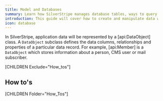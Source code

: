 ```yaml
---
title: Model and Databases
summary: Learn how SilverStripe manages database tables, ways to query your database and how to publish data.
introduction: This guide will cover how to create and manipulate data within SilverStripe and how to use the ORM (Object Relational Model) to query data.
icon: database
---
```

In SilverStripe, application data will be represented by a [api:DataObject] class. A `DataObject` subclass defines the
data columns, relationships and properties of a particular data record. For example, [api:Member] is a `DataObject` 
which stores information about a person, CMS user or mail subscriber.

[CHILDREN Exclude="How_tos"]

## How to's

[CHILDREN Folder="How_Tos"]
